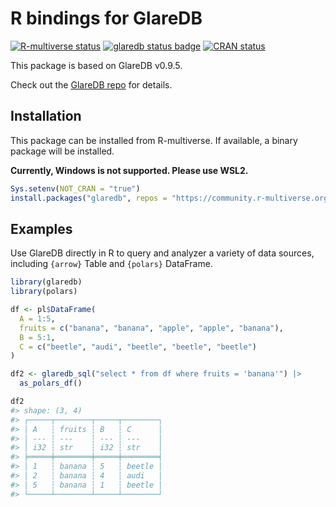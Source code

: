 
<!-- README.md is generated from README.Rmd. Please edit that file -->

# R bindings for GlareDB

<!-- badges: start -->

[![R-multiverse
status](https://img.shields.io/badge/dynamic/json?url=https%3A%2F%2Fcommunity.r-multiverse.org%2Fapi%2Fpackages%2Fglaredb&query=%24.Version&label=r-multiverse)](https://community.r-multiverse.org/glaredb)
[![glaredb status
badge](https://eitsupi.r-universe.dev/badges/glaredb)](https://eitsupi.r-universe.dev/glaredb)
[![CRAN
status](https://www.r-pkg.org/badges/version/glaredb)](https://CRAN.R-project.org/package=glaredb)
<!-- badges: end -->

This package is based on GlareDB v0.9.5.

Check out the [GlareDB repo](https://github.com/GlareDB/glaredb) for
details.

## Installation

This package can be installed from R-multiverse. If available, a binary
package will be installed.

**Currently, Windows is not supported. Please use WSL2.**

``` r
Sys.setenv(NOT_CRAN = "true")
install.packages("glaredb", repos = "https://community.r-multiverse.org")
```

## Examples

Use GlareDB directly in R to query and analyzer a variety of data
sources, including `{arrow}` Table and `{polars}` DataFrame.

``` r
library(glaredb)
library(polars)

df <- pl$DataFrame(
  A = 1:5,
  fruits = c("banana", "banana", "apple", "apple", "banana"),
  B = 5:1,
  C = c("beetle", "audi", "beetle", "beetle", "beetle")
)

df2 <- glaredb_sql("select * from df where fruits = 'banana'") |>
  as_polars_df()

df2
#> shape: (3, 4)
#> ┌─────┬────────┬─────┬────────┐
#> │ A   ┆ fruits ┆ B   ┆ C      │
#> │ --- ┆ ---    ┆ --- ┆ ---    │
#> │ i32 ┆ str    ┆ i32 ┆ str    │
#> ╞═════╪════════╪═════╪════════╡
#> │ 1   ┆ banana ┆ 5   ┆ beetle │
#> │ 2   ┆ banana ┆ 4   ┆ audi   │
#> │ 5   ┆ banana ┆ 1   ┆ beetle │
#> └─────┴────────┴─────┴────────┘
```

